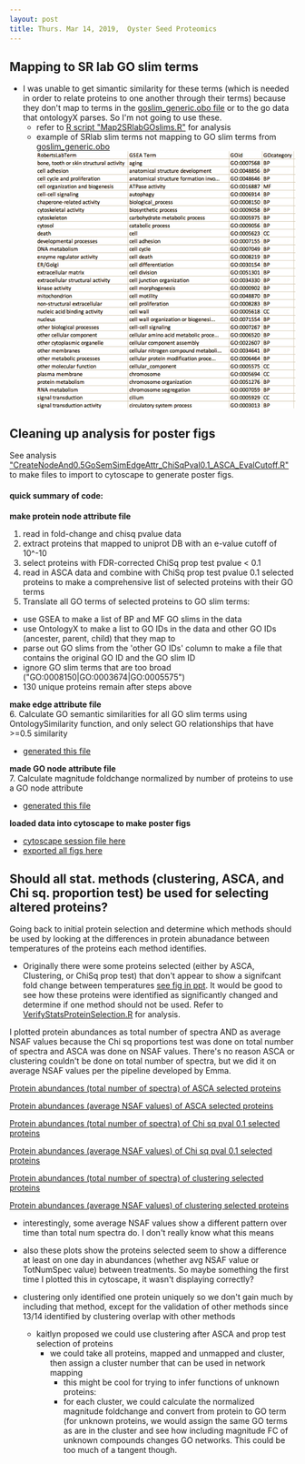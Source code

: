 ```yaml
---
layout: post
title: Thurs. Mar 14, 2019,  Oyster Seed Proteomics
---
```


## Mapping to SR lab GO slim terms
- I was unable to get simantic similarity for these terms (which is needed in order to relate proteins to one another through their terms) because they don't map to terms in the [goslim_generic.obo file](http://www.geneontology.org/GO_slims/goslim_generic.obo) or to the go data that ontologyX parses. So I'm not going to use these.
	- refer to [R script "Map2SRlabGOslims.R"](https://github.com/shellytrigg/OysterSeedProject/blob/master/analysis/UniprotAnnotations_NetworkAnalysis/Map2SRlabGOslims.R) for analysis
	- example of SRlab slim terms not mapping to GO slim terms from [goslim_generic.obo](http://www.geneontology.org/GO_slims/goslim_generic.obo)
	![](https://raw.githubusercontent.com/shellytrigg/OysterSeedProject/master/analysis/UniprotAnnotations_NetworkAnalysis/Screen%20Shot%202019-03-19%20at%208.55.03%20AM.png)
 
## Cleaning up analysis for poster figs 

See analysis ["CreateNodeAnd0.5GoSemSimEdgeAttr\_ChiSqPval0.1\_ASCA\_EvalCutoff.R"](https://github.com/shellytrigg/OysterSeedProject/blob/master/analysis/UniprotAnnotations_NetworkAnalysis/SameDayFCtoTemp/ChiSqPval0.1_ASCA/CreateNodeAnd0.5GoSemSimEdgeAttr_ChiSqPval0.1_ASCA_EvalCutoff.R) to make files to import to cytoscape to generate poster figs. 

#### quick summary of code:  

**make protein node attribute file**
1. read in fold-change and chisq pvalue data
2. extract proteins that mapped to uniprot DB with an e-value cutoff of 10^-10
3. select proteins with FDR-corrected ChiSq prop test pvalue < 0.1
4. read in ASCA data and combine with ChiSq prop test pvalue 0.1 selected proteins to make a comprehensive list of selected proteins with their GO terms
5. Translate all GO terms of selected proteins to GO slim terms:  

- use GSEA to make a list of BP and MF GO slims in the data
- use OntologyX to make a list to GO IDs in the data and other GO IDs (ancester, parent, child) that they map to 
- parse out GO slims from the 'other GO IDs' column to make a file that contains the original GO ID and the GO slim ID
- ignore GO slim terms that are too broad ("GO:0008150|GO:0003674|GO:0005575")
- 130 unique proteins remain after steps above
	
**make edge attribute file**  
6. Calculate GO semantic similarities for all GO slim terms using OntologySimilarity function, and only select GO relationships that have >=0.5 similarity  

- [generated this file](https://github.com/shellytrigg/OysterSeedProject/blob/master/analysis/UniprotAnnotations_NetworkAnalysis/SameDayFCtoTemp/ChiSqPval0.1_ASCA/all_sig0.1_ASCA_clust_pro_logFC_pval_abbrv_NodeAttb.csv)  

**made GO node attribute file**  
7. Calculate magnitude foldchange normalized by number of proteins to use a GO node attribute

- [generated this file](https://github.com/shellytrigg/OysterSeedProject/blob/master/analysis/UniprotAnnotations_NetworkAnalysis/SameDayFCtoTemp/ChiSqPval0.1_ASCA/GOnode_attb_semsim0.5_sig0.1ASCA_EValcutoff.txt)

**loaded data into cytoscape to make poster figs**  

- [cytoscape session file here](https://github.com/shellytrigg/OysterSeedProject/blob/master/analysis/UniprotAnnotations_NetworkAnalysis/SameDayFCtoTemp/ChiSqPval0.1_ASCA/edge_attb_semsim0.5_sig0.1ASCA_EValcutoff.txt.cys)
- [exported all figs here](https://github.com/shellytrigg/OysterSeedProject/tree/master/analysis/UniprotAnnotations_NetworkAnalysis/SameDayFCtoTemp/ChiSqPval0.1_ASCA/ChiSqPval0.1proteins_EvalCutoff_0.5GOsemsimedges_Figs)


## Should all stat. methods (clustering, ASCA, and Chi sq. proportion test) be used for selecting altered proteins?

Going back to initial protein selection and determine which methods should be used by looking at the differences in protein abunadance between temperatures of the proteins each method identifies. 

- Originally there were some proteins selected (either by ASCA, Clustering, or ChiSq prop test) that don't appear to show a signifcant fold change between temperatures [see fig in ppt](https://github.com/shellytrigg/OysterSeedProject/blob/master/labmeeting2019Mar8.pptx). It would be good to see how these proteins were identified as significantly changed and determine if one method should not be used. Refer to [VerifyStatsProteinSelection.R](https://github.com/shellytrigg/OysterSeedProject/blob/master/analysis/UniprotAnnotations_NetworkAnalysis/VerifyStatsProteinSelection/VerifyStatsProteinSelection.R) for analysis.

I plotted protein abundances as total number of spectra AND as average NSAF values because the Chi sq proportions test was done on total number of spectra and ASCA was done on NSAF values. There's no reason ASCA or clustering couldn't be done on total number of spectra, but we did it on average NSAF values per the pipeline developed by Emma. 

[Protein abundances (total number of spectra) of ASCA selected proteins](https://github.com/shellytrigg/OysterSeedProject/blob/master/analysis/UniprotAnnotations_NetworkAnalysis/VerifyStatsProteinSelection/ASCA_selects_TotNumSpec.pdf)

[Protein abundances (average NSAF values) of ASCA selected proteins](https://github.com/shellytrigg/OysterSeedProject/blob/master/analysis/UniprotAnnotations_NetworkAnalysis/VerifyStatsProteinSelection/ASCA_selects_avgNSAF.pdf)

[Protein abundances (total number of spectra) of Chi sq pval 0.1 selected proteins](https://github.com/shellytrigg/OysterSeedProject/blob/master/analysis/UniprotAnnotations_NetworkAnalysis/VerifyStatsProteinSelection/chisqpval0.1_selects_TotNumSpec.pdf)

[Protein abundances (average NSAF values) of Chi sq pval 0.1 selected proteins](https://github.com/shellytrigg/OysterSeedProject/blob/master/analysis/UniprotAnnotations_NetworkAnalysis/VerifyStatsProteinSelection/chisqpval0.1_selects_avgNSAF.pdf)

[Protein abundances (total number of spectra) of clustering selected proteins](https://github.com/shellytrigg/OysterSeedProject/blob/master/analysis/UniprotAnnotations_NetworkAnalysis/VerifyStatsProteinSelection/clustering_selects_TotNumSpec.pdf)

[Protein abundances (average NSAF values) of clustering selected proteins](https://github.com/shellytrigg/OysterSeedProject/blob/master/analysis/UniprotAnnotations_NetworkAnalysis/VerifyStatsProteinSelection/clustering_selects_avgNSAF.pdf)

- interestingly, some average NSAF values show a different pattern over time than total num spectra do. I don't really know what this means

- also these plots show the proteins selected seem to show a difference at least on one day in abundances (whether avg NSAF value or TotNumSpec value) between treatments. So maybe something the first time I plotted this in cytoscape, it wasn't displaying correctly?

- clustering only identified one protein uniquely so we don't gain much by including that method, except for the validation of other methods since 13/14 identified by clustering overlap with other methods

	- kaitlyn proposed we could use clustering after ASCA and prop test selection of proteins
		- we could take all proteins, mapped and unmapped and cluster, then assign a cluster number that can be used in network mapping
			- this might be cool for trying to infer functions of unknown proteins:
			- for each cluster, we could calculate the normalized magnitude foldchange and convert from protein to GO term (for unknown proteins, we would assign the same GO terms as are in the cluster and see how including magnitude FC of unknown compounds changes GO networks. This could be too much of a tangent though.



